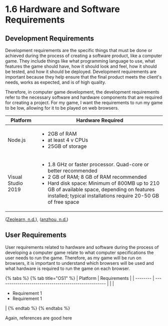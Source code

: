 # 1.6 Hardware and Software Requirements

## Development Requirements

Development requirements are the specific things that must be done or achieved during the process of creating a software product, like a computer game. They include things like what programming language to use, what features the game should have, how it should look and feel, how it should be tested, and how it should be deployed. Development requirements are important because they help ensure that the final product meets the client's needs, works as expected, and is of high quality.

Therefore, in computer game development, the development requirements refer to the necessary software and hardware components that are required for creating a project. For my game, I want the requirements to run my game to be low, allowing for it to be played on web browsers.&#x20;

| Platform           | Hardware Required                                                                                                                                                                                                                                                                            |
| ------------------ | -------------------------------------------------------------------------------------------------------------------------------------------------------------------------------------------------------------------------------------------------------------------------------------------- |
| Node.js            | <ul><li>2GB of RAM</li><li>at least 4 v CPUs</li><li>25GB of storage</li></ul>                                                                                                                                                                                                               |
| Visual Studio 2019 | <ul><li>1.8 GHz or faster processor. Quad-core or better recommended</li><li>2 GB of RAM; 8 GB of RAM recommended</li><li>Hard disk space: Minimum of 800MB up to 210 GB of available space, depending on features installed; typical installations require 20-50 GB of free space</li></ul> |

([Zeolearn, n.d.](../reference-list.md)), ([anzhou, n.d.](../reference-list.md))

## User Requirements

User requirements related to hardware and software during the process of developing a computer game relate to what computer specifications the user needs to run the game. Therefore, as my game will be run on browsers, it is important to understand which browsers will be used and what hardware is required to run the game on each browser.

{% tabs %}
{% tab title="OS1" %}
| Platform | Requirements                                          |
| -------- | ----------------------------------------------------- |
|          | <ul><li>Requirement 1</li><li>Requirement 1</li></ul> |
{% endtab %}
{% endtabs %}

Again, references are good here
